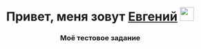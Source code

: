<h1 align="center">Привет, меня зовут <a href="https://daniilshat.ru/" target="_blank">Евгений</a> 
<img src="https://github.com/blackcater/blackcater/raw/main/images/Hi.gif" height="32"/></h1>
<h3 align="center">Моё тестовое задание</h3>